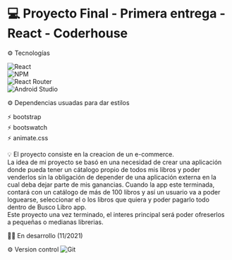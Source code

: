 # :computer: Proyecto Final - Primera entrega - React - Coderhouse
 
:gear: Tecnologías

![React](https://img.shields.io/badge/react-%2320232a.svg?style=for-the-badge&logo=react&logoColor=%2361DAFB) <br/>
![NPM](https://img.shields.io/badge/NPM-%23000000.svg?style=for-the-badge&logo=npm&logoColor=white) <br/>
![React Router](https://img.shields.io/badge/React_Router-CA4245?style=for-the-badge&logo=react-router&logoColor=white) <br/>
![Android Studio](https://img.shields.io/badge/Android%20Studio-3DDC84.svg?style=for-the-badge&logo=android-studio&logoColor=white)


:gear: Dependencias usuadas para dar estilos

:zap: bootstrap
<br/>
:zap: bootswatch
<br/>
:zap: animate.css

:bulb: El proyecto consiste en la creacion de un e-commerce.
<br/>
La idea de mi proyecto se basó en una necesidad de crear una aplicación donde pueda tener un cátalogo propio de todos mis libros y poder venderlos sin la obligación de depender de una aplicación externa en la cual deba dejar parte de mis ganancias.
Cuando la app este terminada, contará con un catálogo de más de 100 libros y así un usuario va a poder loguearse, seleccionar el o los libros que quiera y poder pagarlo todo dentro de Busco Libro app. <br/>
Este proyecto una vez terminado, el interes principal será poder ofreserlos a pequeñas o medianas librerias. 



👷‍♀️ En desarrollo (11/2021)

:gear: Version control 
![Git](https://img.shields.io/badge/git-%23F05033.svg?style=for-the-badge&logo=git&logoColor=white)


